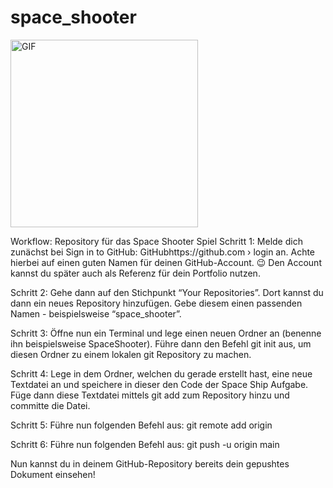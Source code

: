 # space_shooter


<img src="https://media1.giphy.com/media/pyVIlvskHiwTe/giphy.gif?cid=ecf05e47bnbxzfjbt4mmgj5zsyidxd9vno2z7g72ott03ike&ep=v1_gifs_search&rid=giphy.gif&ct=g" alt="GIF" width="300"/>



Workflow: Repository für das Space Shooter Spiel
Schritt 1:
Melde dich zunächst bei Sign in to GitHub: GitHubhttps://github.com › login an. Achte hierbei auf einen guten Namen für deinen GitHub-Account. 😉 Den Account kannst du später auch als Referenz für dein Portfolio nutzen.

Schritt 2:
Gehe dann auf den Stichpunkt “Your Repositories”. Dort kannst du dann ein neues Repository hinzufügen. Gebe diesem einen passenden Namen - beispielsweise “space_shooter”.

Schritt 3:
Öffne nun ein Terminal und lege einen neuen Ordner an (benenne ihn beispielsweise SpaceShooter). Führe dann den Befehl git init aus, um diesen Ordner zu einem lokalen git Repository zu machen.

Schritt 4:
Lege in dem Ordner, welchen du gerade erstellt hast, eine neue Textdatei an und speichere in dieser den Code der Space Ship Aufgabe. Füge dann diese Textdatei mittels git add zum Repository hinzu und committe die Datei.

Schritt 5:
Führe nun folgenden Befehl aus: 
git remote add origin <Link zu deinem GitHub Repository>

Schritt 6:
Führe nun folgenden Befehl aus: 
git push -u origin main

Nun kannst du in deinem GitHub-Repository bereits dein gepushtes Dokument einsehen!
